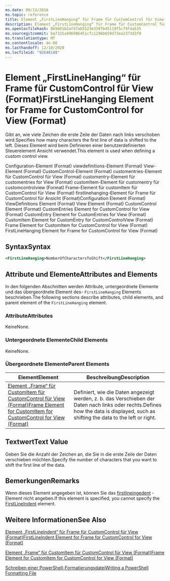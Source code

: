 ```yaml
---
ms.date: 09/13/2016
ms.topic: reference
title: Element „FirstLineHanging“ für Frame für CustomControl für View (Format)
description: Element „FirstLineHanging“ für Frame für CustomControl für View (Format)
ms.openlocfilehash: 8b9601b2afd7ab5523e339fb45119f5cf9f4a535
ms.sourcegitcommit: ba7315a496986451cfc1296b659d73ea2373d3f0
ms.translationtype: MT
ms.contentlocale: de-DE
ms.lasthandoff: 12/10/2020
ms.locfileid: "92648148"
---
```

# <a name="firstlinehanging-element-for-frame-for-customcontrol-for-view-format"></a><span data-ttu-id="d2756-103">Element „FirstLineHanging“ für Frame für CustomControl für View (Format)</span><span class="sxs-lookup"><span data-stu-id="d2756-103">FirstLineHanging Element for Frame for CustomControl for View (Format)</span></span>

<span data-ttu-id="d2756-104">Gibt an, wie viele Zeichen die erste Zeile der Daten nach links verschoben wird.</span><span class="sxs-lookup"><span data-stu-id="d2756-104">Specifies how many characters the first line of data is shifted to the left.</span></span> <span data-ttu-id="d2756-105">Dieses Element wird beim Definieren einer benutzerdefinierten Steuerelement Ansicht verwendet.</span><span class="sxs-lookup"><span data-stu-id="d2756-105">This element is used when defining a custom control view.</span></span>

<span data-ttu-id="d2756-106">Configuration-Element (Format) viewdefinitions-Element (Format) View-Element (Format) CustomControl-Element (Format) customentries-Element für CustomControl für View (Format) customentry-Element für customentries for View (Format) customItem-Element für customentry für customcontrolview (Format) Frame-Element für customItem für CustomControl für View (Format) firstlinehanging-Element für Frame für CustomControl für Ansicht (Format)</span><span class="sxs-lookup"><span data-stu-id="d2756-106">Configuration Element (Format) ViewDefinitions Element (Format) View Element (Format) CustomControl Element (Format) CustomEntries Element for CustomControl for View (Format) CustomEntry Element for CustomEntries for View (Format) CustomItem Element for CustomEntry for CustomControlView (Format) Frame Element for CustomItem for CustomControl for View (Format) FirstLineHanging Element for Frame for CustomControl for View (Format)</span></span>

## <a name="syntax"></a><span data-ttu-id="d2756-107">Syntax</span><span class="sxs-lookup"><span data-stu-id="d2756-107">Syntax</span></span>

```xml
<FirstLineHanging>NumberOfCharactersToShift</FirstLineHanging>
```

## <a name="attributes-and-elements"></a><span data-ttu-id="d2756-108">Attribute und Elemente</span><span class="sxs-lookup"><span data-stu-id="d2756-108">Attributes and Elements</span></span>

<span data-ttu-id="d2756-109">In den folgenden Abschnitten werden Attribute, untergeordnete Elemente und das übergeordnete Element des- `FirstLineHanging` Elements beschrieben.</span><span class="sxs-lookup"><span data-stu-id="d2756-109">The following sections describe attributes, child elements, and parent element of the `FirstLineHanging` element.</span></span>

### <a name="attributes"></a><span data-ttu-id="d2756-110">Attribute</span><span class="sxs-lookup"><span data-stu-id="d2756-110">Attributes</span></span>

<span data-ttu-id="d2756-111">Keine</span><span class="sxs-lookup"><span data-stu-id="d2756-111">None.</span></span>

### <a name="child-elements"></a><span data-ttu-id="d2756-112">Untergeordnete Elemente</span><span class="sxs-lookup"><span data-stu-id="d2756-112">Child Elements</span></span>

<span data-ttu-id="d2756-113">Keine</span><span class="sxs-lookup"><span data-stu-id="d2756-113">None.</span></span>

### <a name="parent-elements"></a><span data-ttu-id="d2756-114">Übergeordnete Elemente</span><span class="sxs-lookup"><span data-stu-id="d2756-114">Parent Elements</span></span>

|<span data-ttu-id="d2756-115">Element</span><span class="sxs-lookup"><span data-stu-id="d2756-115">Element</span></span>|<span data-ttu-id="d2756-116">Beschreibung</span><span class="sxs-lookup"><span data-stu-id="d2756-116">Description</span></span>|
|-------------|-----------------|
|[<span data-ttu-id="d2756-117">Element „Frame“ für CustomItem für CustomControl für View (Format)</span><span class="sxs-lookup"><span data-stu-id="d2756-117">Frame Element for CustomItem for CustomControl for View (Format)</span></span>](./frame-element-for-customitem-for-customcontrol-for-view-format.md)|<span data-ttu-id="d2756-118">Definiert, wie die Daten angezeigt werden, z. b. das Verschieben der Daten nach links oder rechts.</span><span class="sxs-lookup"><span data-stu-id="d2756-118">Defines how the data is displayed, such as shifting the data to the left or right.</span></span>|

## <a name="text-value"></a><span data-ttu-id="d2756-119">Textwert</span><span class="sxs-lookup"><span data-stu-id="d2756-119">Text Value</span></span>

<span data-ttu-id="d2756-120">Geben Sie die Anzahl der Zeichen an, die Sie in die erste Zeile der Daten verschieben möchten.</span><span class="sxs-lookup"><span data-stu-id="d2756-120">Specify the number of characters that you want to shift the first line of the data.</span></span>

## <a name="remarks"></a><span data-ttu-id="d2756-121">Bemerkungen</span><span class="sxs-lookup"><span data-stu-id="d2756-121">Remarks</span></span>

<span data-ttu-id="d2756-122">Wenn dieses Element angegeben ist, können Sie das [firstlineingedent](./firstlineindent-element-for-frame-for-customcontrol-for-view-format.md) -Element nicht angeben.</span><span class="sxs-lookup"><span data-stu-id="d2756-122">If this element is specified, you cannot specify the [FirstLineIndent](./firstlineindent-element-for-frame-for-customcontrol-for-view-format.md) element.</span></span>

## <a name="see-also"></a><span data-ttu-id="d2756-123">Weitere Informationen</span><span class="sxs-lookup"><span data-stu-id="d2756-123">See Also</span></span>

[<span data-ttu-id="d2756-124">Element „FirstLineIndent“ für Frame für CustomControl für View (Format)</span><span class="sxs-lookup"><span data-stu-id="d2756-124">FirstLineIndent Element for Frame for CustomControl for View (Format)</span></span>](./firstlineindent-element-for-frame-for-customcontrol-for-view-format.md)

[<span data-ttu-id="d2756-125">Element „Frame“ für CustomItem für CustomControl für View (Format)</span><span class="sxs-lookup"><span data-stu-id="d2756-125">Frame Element for CustomItem for CustomControl for View (Format)</span></span>](./frame-element-for-customitem-for-customcontrol-for-view-format.md)

[<span data-ttu-id="d2756-126">Schreiben einer PowerShell-Formatierungsdatei</span><span class="sxs-lookup"><span data-stu-id="d2756-126">Writing a PowerShell Formatting File</span></span>](./writing-a-powershell-formatting-file.md)
